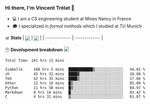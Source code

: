 ### Hi there, I'm Vincent Trélat 👋
 - 💻 I am a CS engineering student at Mines Nancy in France
 - 🎓 I specialized in *formal methods* which I studied at TU Munich

📊 **Stats**
| <img align="center" src="https://readme-stats.clckblog.space/api?username=VTrelat&show_icons=true&include_all_commits=true&theme=tokyonight&hide_border=true" /> | <img align="center" src="https://readme-stats.clckblog.space/api/top-langs/?username=VTrelat&layout=compact&theme=tokyonight&hide_border=true" /> |
| ------------- | ------------- |

🕑 **Development breakdown** ![](https://wakatime.com/badge/user/8d0110fb-6b70-4990-ab86-45c404715c2b.svg)
<!--START_SECTION:waka-->

```txt
Total Time: 241 hrs 11 mins

Isabelle     108 hrs 5 mins  ███████████▒░░░░░░░░░░░░░   44.81 %
sh           45 hrs 32 mins  ████▓░░░░░░░░░░░░░░░░░░░░   18.88 %
TeX          42 hrs 35 mins  ████▒░░░░░░░░░░░░░░░░░░░░   17.66 %
Other        12 hrs 16 mins  █▒░░░░░░░░░░░░░░░░░░░░░░░   05.09 %
Python       11 hrs 58 mins  █▒░░░░░░░░░░░░░░░░░░░░░░░   04.97 %
Markdown     8 hrs 14 mins   █░░░░░░░░░░░░░░░░░░░░░░░░   03.42 %
C            4 hrs 31 mins   ▒░░░░░░░░░░░░░░░░░░░░░░░░   01.87 %
```

<!--END_SECTION:waka-->
